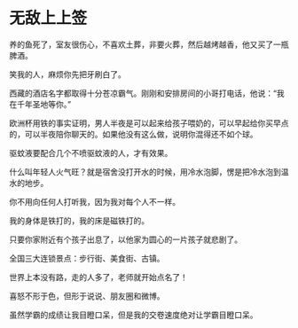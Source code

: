 # 无敌上上签

养的鱼死了，室友很伤心，不喜欢土葬，非要火葬，然后越烤越香，他又买了一瓶脾酒。 

笑我的人，麻烦你先把牙刷白了。 

西藏的酒店名字都取得十分苍凉霸气。刚刚和安排房间的小哥打电话，他说：“我在千年圣地等你。” 

欧洲杯用铁的事实证明，男人半夜是可以起来给孩子喂奶的，可以早起给你买早点的，可以半夜陪你聊天的。如果他没有这么做，说明你混得还不如个球。 

驱蚊液要配合几个不喷驱蚊液的人，才有效果。 

什么叫年轻人火气旺？就是宿舍没打开水的时候，用冷水泡脚，愣是把冷水泡到温水的地步。 

你不用向任何人打听我，因为我对每个人不一样。 

我的身体是铁打的，我的床是磁铁打的。 

只要你家附近有个孩子出息了，以他家为圆心的一片孩子就悲剧了。 

全国三大连锁景点：步行街、美食街、古镇。 

世界上本没有路，走的人多了，老师就开始点名了！ 

喜怒不形于色，但形于说说、朋友圈和微博。 

虽然学霸的成绩让我目瞪口呆，但是我的交卷速度绝对让学霸目瞪口呆。